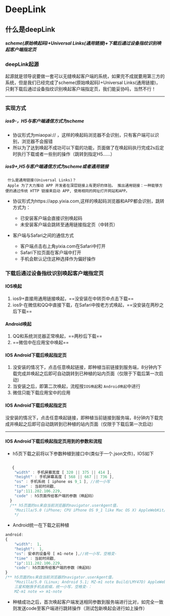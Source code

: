 # DeepLink

## 什么是deepLink
##### scheme(原始唤起码)+Universal Links(通用链接)+下载后通过设备指纹识别唤起客户端指定页

### deepLink起源
起源就是领导说要做一套可以无缝唤起客户端的系统，如果完不成就要用第三方的系统，但是我们已经完成了scheme(原始唤起码)+Universal Links(通用链接)，只剩下载后通过设备指纹识别唤起客户端指定页，我们能妥协吗，当然不行！

---
### 实现方式

#####  ios9-，H5与客户端通信方式为scheme
* 协议形式为miaopai:// ，这样的唤起码浏览器不会识别，只有客户端可以识别，浏览器不会报错
* 所以为了达到唤起不成功可以下载的功能，页面做了在唤起码执行完成2s后定时执行下载或者一些别的操作（跳转到指定H5……）
##### ios9+,H5与客户端通信方式为scheme或者通用链接

```
 什么是通用链接(Universal Links)？
 Apple 为了大力推动 APP 开发者在深层链接上有更好的体验。 推出通用链接：一种能够方便的通过传统 HTTP 链接来启动 APP, 使用相同的网址打开网站和APP。
```
* 协议形式为https://app.yixia.com,这样的唤起码浏览器和APP都会识别，跳转方式为：

    * 已安装客户端会直接识别唤起码
    * 未安装客户端会跳转至通用链接指定页（中转页）
* 客户端与Safari之间的通信方式
    * 客户端点击右上角yixia.com在Safari中打开
    * Safari下拉页面在客户端中打开
    * 手机会默认记住这种选择作为偏好操作
    

### 下载后通过设备指纹识别唤起客户端指定页

#### IOS唤起

1. ios9+直接用通用链接唤起，==没安装在中转页中点击下载==
2. ios9-在微信和QQ中直接下载，在Safari中按老方式唤起，==没安装在两秒之后下载==

#### Android唤起
1. QQ和系统浏览器正常唤起，==两秒后下载==
2. ==微信中在应用宝中唤起==

#### IOS Android下载后唤起指定页
1. 没安装的情况下，点击任意唤起链接，即种植当前链接到服务端，8分钟内下载完成并唤起之后即可自动跳转到已种植的站内页面（仅限于下载后第一次启动）
2. 当安装之后，即第二次唤起，流程按`IOS唤起`和 `Android唤起`中进行
3. 微信只能下载应用宝中的应用


#### IOS Android下载后唤起指定页
没安装的情况下，点击任意唤起链接，即种植当前链接到服务端，8分钟内下载完成并唤起之后即可自动跳转到已种植的站内页面（仅限于下载后第一次启动）

---
#### IOS Android下载后唤起指定页用到的参数和流程

* h5页下载之前将以下参数种植到接口中(类似于一个.json文件)，IOS如下

```javascript

   {
    "width" : 手机屏幕宽度 [ 320 || 375 || 414 ],
    "height" : 手机屏幕高度 [ 568 || 667 || 736 ],
    "os" : 手机系统 [ iphone os 9_1 ], //统一小写
    "time" : 当前时间戳,
    "ip":111.202.106.229,
    "code" : h5页面传给客户端的参数（唤起码）
  }
  /** h5页面的os来自当前浏览器的navigator.userAgent值，
    "Mozilla/5.0 (iPhone; CPU iPhone OS 9_1 like Mac OS X) AppleWebKit/601.1.46 (KHTML, like Gecko) Version/9.0 Mobile/13B143 Safari/601.1"
    */

```
* Android统一在下载之前种植

```javascript
android:
{
    "width":  1,
    "height":  1,
    "os": 安卓的设备号 [ m1-note ],//统一小写，空格变-
    "time" : 当前时间戳,
    "ip":111.202.106.229,
    "code": h5页面传给客户端的参数（唤起码）
}
/** h5页面的os来自当前浏览器的navigator.userAgent值，
    "Mozilla/5.0 (Linux; Android 5.1; MZ-m1 note Build/LMY47D) AppleWebKit/537.36 (KHTML, like Gecko) Version/4.0 Chrome/45.0.2454.94 Mobile Safari/537.36"
    三星和魅族手机去前缀，统一小写，空格变-：
    MZ-m1 note => m1-note
```



* 种植成功之后，首次唤起客户端发送相同参数到服务端进行比对，如完全一致则发送code至客户端进行跳转操作（测试包新唤起会进行如上操作）


   